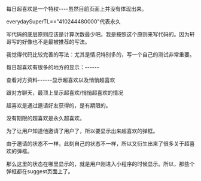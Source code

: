 每日超喜欢是一个特权----虽然目前页面上并没有体现出来。

everydaySuperTL=="410244480000"代表永久

写代码的底层原则应该是计算次数最少吧。我是按照这个原则来写代码的。因为轩哥写的好像也不是最被推荐的写法。



我觉得代码比较完善的写法：尤其是情况特别多的，写一个自己的测试非常重要。

每日超喜欢有很多的地方的显示：------

查看对方资料------显示超喜欢以及悄悄超喜欢

跟对方聊天，最顶上显示超喜欢/悄悄超喜欢的情况

超喜欢是通过邀请好友获得的，是有期限的。

没有期限的超喜欢是永久超喜欢。

为了让用户知道他邀请了用户了，所以要显示出来超喜欢的弹框。

由于邀请的状态不一样，此刻自己的状态不一样，所以又衍生出来了很多关于超喜欢的弹框。

那么这里的状态在哪里显示的，就是用户刚进入小程序的时候显示。所以，那些个弹框都在suggest页面上了。

